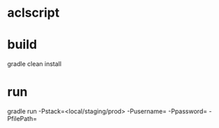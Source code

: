 # aclscript
# build
gradle clean install

# run
gradle run -Pstack=<local/staging/prod> -Pusername=<synapseAdminUsername> -Ppassword=<password> -PfilePath=<filePath>
